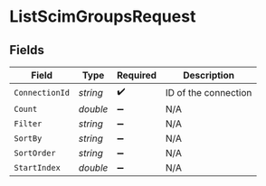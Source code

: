 # ListScimGroupsRequest


## Fields

| Field                | Type                 | Required             | Description          |
| -------------------- | -------------------- | -------------------- | -------------------- |
| `ConnectionId`       | *string*             | :heavy_check_mark:   | ID of the connection |
| `Count`              | *double*             | :heavy_minus_sign:   | N/A                  |
| `Filter`             | *string*             | :heavy_minus_sign:   | N/A                  |
| `SortBy`             | *string*             | :heavy_minus_sign:   | N/A                  |
| `SortOrder`          | *string*             | :heavy_minus_sign:   | N/A                  |
| `StartIndex`         | *double*             | :heavy_minus_sign:   | N/A                  |